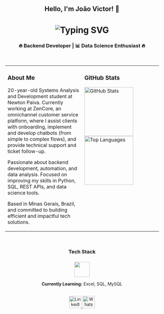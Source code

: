 <h2 align="center">Hello, I'm João Victor! 👋</h2>

###

<div align="center">

<h1>
  <img src="https://readme-typing-svg.herokuapp.com?font=Fira+Code&size=28&duration=3000&pause=1000&color=9945FF&center=true&vCenter=true&width=600&lines=Systems+Analysis+%26+Development" alt="Typing SVG" />
</h1>

<h3>🔥 Backend Developer | 📊 Data Science Enthusiast 🔥</h3>

</div>

<br>

<table>
  <tr>
    <td valign="top" width="50%">

### About Me

20-year-old Systems Analysis and Development student at Newton Paiva.
Currently working at ZenCore, an omnichannel customer service platform, where I assist clients with onboarding, implement and develop chatbots (from simple to complex flows), and provide technical support and ticket follow-up.

Passionate about backend development, automation, and data analysis.
Focused on improving my skills in Python, SQL, REST APIs, and data science tools.

Based in Minas Gerais, Brazil, and committed to building efficient and impactful tech solutions.

</td>
<td valign="top" width="50%">

### GitHub Stats

<img src="https://github-readme-stats.vercel.app/api?username=joaovictor&show_icons=true&theme=dark&hide_border=true&count_private=true" alt="GitHub Stats" height="160"/>
<br>
<img src="https://github-readme-stats.vercel.app/api/top-langs/?username=joaovictor&layout=compact&theme=dark&hide_border=true" alt="Top Languages" height="160"/>

</td>
  </tr>
</table>

<br>

<h3 align="center">Tech Stack</h3>

###

<div align="center">
  <img src="https://skillicons.dev/icons?i=python,git,github,vscode" height="50" />
  
  **Currently Learning:** Excel, SQL, MySQL
</div>

<br>

<div align="center">

  <a href="https://www.linkedin.com/in/joao-victor-da-silva-rodrigues-53a9aa291" target="_blank">
    <img src="https://img.icons8.com/?size=100&id=xuvGCOXi8Wyg&format=png&color=000000" width="40px" alt="LinkedIn"/>
  </a>

  <a href="https://wa.me/5531975298466" target="_blank">
    <img src="https://img.icons8.com/?size=100&id=16713&format=png&color=000000" width="40px" alt="WhatsApp"/>
  </a>

</div>

